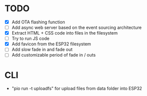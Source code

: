# TODO

- [x] Add OTA flashing function
- [ ] Add async web server based on the event sourcing architecture
- [x] Extract HTML + CSS code into files in the filesystem
- [ ] Try to run JS code
- [x] Add favicon from the ESP32 filesystem
- [ ] Add slow fade in and fade out
- [ ] Add customizable period of fade in / outs

# CLI

- "pio run -t uploadfs" for upload files from data folder into ESP32
